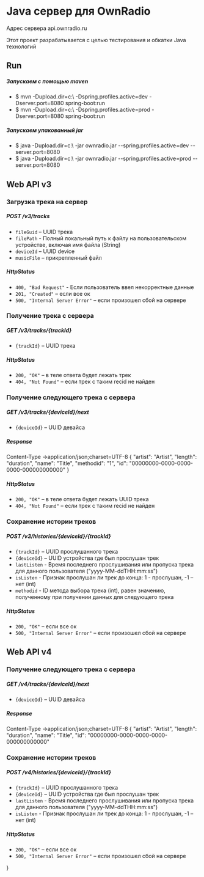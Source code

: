# Java сервер для OwnRadio 

Адрес сервера api.ownradio.ru

Этот проект разрабатывается с целью тестирования и обкатки Java технологий  

Run
---
##### Запускаем с помощью maven
* $ mvn -Dupload.dir=c:\ -Dspring.profiles.active=dev -Dserver.port=8080 spring-boot:run
* $ mvn -Dupload.dir=c:\ -Dspring.profiles.active=prod -Dserver.port=8080 spring-boot:run

##### Запускаем упакованный jar 
* $ java -Dupload.dir=c:\ -jar ownradio.jar --spring.profiles.active=dev --server.port=8080
* $ java -Dupload.dir=c:\ -jar ownradio.jar --spring.profiles.active=prod --server.port=8080

Web API v3
---

### Загрузка трека на сервер

##### POST /v3/tracks
* `fileGuid` – UUID трека
* `filePath` - Полный локальный путь к файлу на пользовательском устройстве, включая имя файла (String)
* `deviceId` – UUID device
* `musicFile` – прикрепленный файл

##### HttpStatus
* `400, "Bad Request"` - Если пользователь ввел некорректные данные
* `201, "Created"` – если все ок
* `500, "Internal Server Error"` – если произошел сбой на сервере

### Получение трека с сервера
##### GET /v3/tracks/{trackId}
* `{trackId}` – UUID трека

##### HttpStatus
* `200, "OK"` – в теле ответа будет лежать трек
* `404, "Not Found"` – если трек с таким recid не найден

### Получение следующего трека с сервера
##### GET /v3/tracks/{deviceId}/next
* `{deviceId}` – UUID девайса

##### Response
Content-Type →application/json;charset=UTF-8
{
  "artist": "Artist",
  "length": "duration",
  "name": "Title",
  "methodid": "1",
  "id": "00000000-0000-0000-0000-000000000000"
}

##### HttpStatus
* `200, "OK"` – в теле ответа будет лежать UUID трека
* `404, "Not Found"` – если трек с таким recid не найден

### Сохранение истории треков
##### POST /v3/histories/{deviceId}/{trackId}
* `{trackId}` – UUID прослушанного трека
* `{deviceId}` – UUID устройства где был прослушан трек
* `lastListen` - Время последнего прослушивания или пропуска трека для данного пользователя ("yyyy-MM-ddTHH:mm:ss")
* `isListen` - Признак прослушан ли трек до конца:  1 - прослушан, -1 – нет (int)
* `methodid` - ID метода выбора трека (int), равен значению, полученному при получении данных для следующего трека

##### HttpStatus
* `200, "OK"` – если все ок
* `500, "Internal Server Error"` – если произошел сбой на сервере


Web API v4
---

### Получение следующего трека с сервера
##### GET /v4/tracks/{deviceId}/next
* `{deviceId}` – UUID девайса

##### Response
Content-Type →application/json;charset=UTF-8
{
  "artist": "Artist",
  "length": "duration",
  "name": "Title",
  "id": "00000000-0000-0000-0000-000000000000"
  
### Сохранение истории треков
##### POST /v4/histories/{deviceId}/{trackId}
* `{trackId}` – UUID прослушанного трека
* `{deviceId}` – UUID устройства где был прослушан трек
* `lastListen` - Время последнего прослушивания или пропуска трека для данного пользователя ("yyyy-MM-ddTHH:mm:ss")
* `isListen` - Признак прослушан ли трек до конца:  1 - прослушан, -1 – нет (int)

##### HttpStatus
* `200, "OK"` – если все ок
* `500, "Internal Server Error"` – если произошел сбой на сервере
  
}